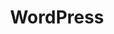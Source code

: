---
title: WordPress
layout: tag
permalink: /tags/wordpress/
taxonomy: wordpress
author_profile: true
---